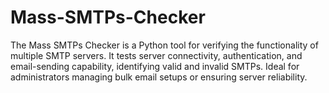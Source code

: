 # Mass-SMTPs-Checker
 The Mass SMTPs Checker is a Python tool for verifying the functionality of multiple SMTP servers. It tests server connectivity, authentication, and email-sending capability, identifying valid and invalid SMTPs. Ideal for administrators managing bulk email setups or ensuring server reliability.
